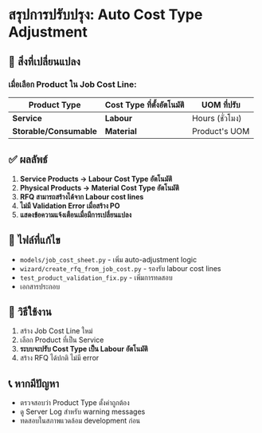 # สรุปการปรับปรุง: Auto Cost Type Adjustment

## 🎯 **สิ่งที่เปลี่ยนแปลง**

### เมื่อเลือก Product ใน Job Cost Line:

| Product Type | Cost Type ที่ตั้งอัตโนมัติ | UOM ที่ปรับ |
|--------------|---------------------------|-------------|
| **Service** | **Labour** | Hours (ชั่วโมง) |
| **Storable/Consumable** | **Material** | Product's UOM |

## ✅ **ผลลัพธ์**

1. **Service Products → Labour Cost Type อัตโนมัติ**
2. **Physical Products → Material Cost Type อัตโนมัติ**  
3. **RFQ สามารถสร้างได้จาก Labour cost lines**
4. **ไม่มี Validation Error เมื่อสร้าง PO**
5. **แสดงข้อความแจ้งเตือนเมื่อมีการเปลี่ยนแปลง**

## 🔧 **ไฟล์ที่แก้ไข**

- `models/job_cost_sheet.py` - เพิ่ม auto-adjustment logic
- `wizard/create_rfq_from_job_cost.py` - รองรับ labour cost lines
- `test_product_validation_fix.py` - เพิ่มการทดสอบ
- เอกสารประกอบ

## 🚀 **วิธีใช้งาน**

1. สร้าง Job Cost Line ใหม่
2. เลือก Product ที่เป็น Service
3. **ระบบจะปรับ Cost Type เป็น Labour อัตโนมัติ**
4. สร้าง RFQ ได้ปกติ ไม่มี error

## 📞 **หากมีปัญหา**

- ตรวจสอบว่า Product Type ตั้งค่าถูกต้อง
- ดู Server Log สำหรับ warning messages
- ทดสอบในสภาพแวดล้อม development ก่อน